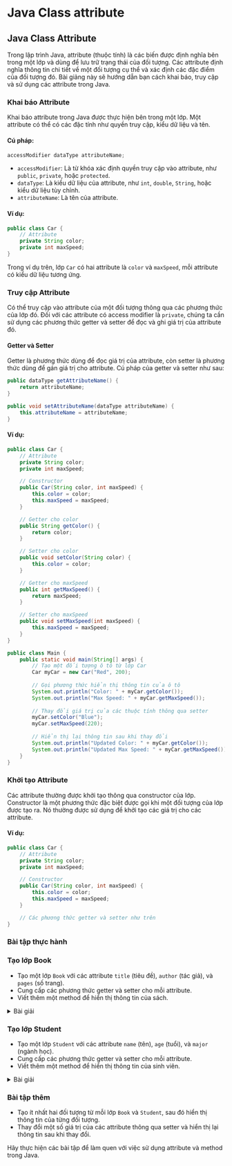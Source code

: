 # Java Class attribute

## Java Class Attribute

Trong lập trình Java, attribute (thuộc tính) là các biến được định nghĩa bên trong một lớp và dùng để lưu trữ trạng thái của đối tượng. Các attribute định nghĩa thông tin chi tiết về một đối tượng cụ thể và xác định các đặc điểm của đối tượng đó. Bài giảng này sẽ hướng dẫn bạn cách khai báo, truy cập và sử dụng các attribute trong Java.

### Khai báo Attribute

Khai báo attribute trong Java được thực hiện bên trong một lớp. Một attribute có thể có các đặc tính như quyền truy cập, kiểu dữ liệu và tên.

#### Cú pháp:

```java
accessModifier dataType attributeName;
```

* `accessModifier`: Là từ khóa xác định quyền truy cập vào attribute, như `public`, `private`, hoặc `protected`.
* `dataType`: Là kiểu dữ liệu của attribute, như `int`, `double`, `String`, hoặc kiểu dữ liệu tùy chỉnh.
* `attributeName`: Là tên của attribute.

#### Ví dụ:

```java
public class Car {
    // Attribute
    private String color;
    private int maxSpeed;
}
```

Trong ví dụ trên, lớp `Car` có hai attribute là `color` và `maxSpeed`, mỗi attribute có kiểu dữ liệu tương ứng.

### Truy cập Attribute

Có thể truy cập vào attribute của một đối tượng thông qua các phương thức của lớp đó. Đối với các attribute có access modifier là `private`, chúng ta cần sử dụng các phương thức getter và setter để đọc và ghi giá trị của attribute đó.

#### Getter và Setter

Getter là phương thức dùng để đọc giá trị của attribute, còn setter là phương thức dùng để gán giá trị cho attribute. Cú pháp của getter và setter như sau:

```java
public dataType getAttributeName() {
    return attributeName;
}

public void setAttributeName(dataType attributeName) {
    this.attributeName = attributeName;
}
```

#### Ví dụ:

```java
public class Car {
    // Attribute
    private String color;
    private int maxSpeed;

    // Constructor
    public Car(String color, int maxSpeed) {
        this.color = color;
        this.maxSpeed = maxSpeed;
    }

    // Getter cho color
    public String getColor() {
        return color;
    }

    // Setter cho color
    public void setColor(String color) {
        this.color = color;
    }

    // Getter cho maxSpeed
    public int getMaxSpeed() {
        return maxSpeed;
    }

    // Setter cho maxSpeed
    public void setMaxSpeed(int maxSpeed) {
        this.maxSpeed = maxSpeed;
    }
}

public class Main {
    public static void main(String[] args) {
        // Tạo một đối tượng ô tô từ lớp Car
        Car myCar = new Car("Red", 200);
        
        // Gọi phương thức hiển thị thông tin của ô tô
        System.out.println("Color: " + myCar.getColor());
        System.out.println("Max Speed: " + myCar.getMaxSpeed());
        
        // Thay đổi giá trị của các thuộc tính thông qua setter
        myCar.setColor("Blue");
        myCar.setMaxSpeed(220);
        
        // Hiển thị lại thông tin sau khi thay đổi
        System.out.println("Updated Color: " + myCar.getColor());
        System.out.println("Updated Max Speed: " + myCar.getMaxSpeed());
    }
}
```

### Khởi tạo Attribute

Các attribute thường được khởi tạo thông qua constructor của lớp. Constructor là một phương thức đặc biệt được gọi khi một đối tượng của lớp được tạo ra. Nó thường được sử dụng để khởi tạo các giá trị cho các attribute.

#### Ví dụ:

```java
public class Car {
    // Attribute
    private String color;
    private int maxSpeed;

    // Constructor
    public Car(String color, int maxSpeed) {
        this.color = color;
        this.maxSpeed = maxSpeed;
    }

    // Các phương thức getter và setter như trên
}
```

### Bài tập thực hành

### **Tạo lớp Book**

* Tạo một lớp `Book` với các attribute `title` (tiêu đề), `author` (tác giả), và `pages` (số trang).
* Cung cấp các phương thức getter và setter cho mỗi attribute.
* Viết thêm một method để hiển thị thông tin của sách.

<details>

<summary>Bài giải</summary>

```java
public class Book {
    private String title;
    private String author;
    private int pages;

    public Book(String title, String author, int pages) {
        this.title = title;
        this.author = author;
        this.pages = pages;
    }

    public String getTitle() {
        return title;
    }

    public void setTitle(String title) {
        this.title = title;
    }

    public String getAuthor() {
        return author;
    }

    public void setAuthor(String author) {
        this.author = author;
    }

    public int getPages() {
        return pages;
    }

    public void setPages(int pages) {
        this.pages = pages;
    }

    public void displayInfo() {
        System.out.println("Title: " + title);
        System.out.println("Author: " + author);
        System.out.println("Pages: " + pages);
    }
}

public class Main {
    public static void main(String[] args) {
        Book myBook = new Book("1984", "George Orwell", 328);
        myBook.displayInfo();

        myBook.setTitle("Animal Farm");
        myBook.setAuthor("George Orwell");
        myBook.setPages(112);
        myBook.displayInfo();
    }
}
```



</details>

### **Tạo lớp Student**

* Tạo một lớp `Student` với các attribute `name` (tên), `age` (tuổi), và `major` (ngành học).
* Cung cấp các phương thức getter và setter cho mỗi attribute.
* Viết thêm một method để hiển thị thông tin của sinh viên.

<details>

<summary>Bài giải</summary>

```java
public class Student {
    private String name;
    private int age;
    private String major;

    public Student(String name, int age, String major) {
        this.name = name;
        this.age = age;
        this.major = major;
    }

    public String getName() {
        return name;
    }

    public void setName(String name) {
        this.name = name;
    }

    public int getAge() {
        return age;
    }

    public void setAge(int age) {
        this.age = age;
    }

    public String getMajor() {
        return major;
    }

    public void setMajor(String major) {
        this.major = major;
    }

    public void displayInfo() {
        System.out.println("Name: " + name);
        System.out.println("Age: " + age);
        System.out.println("Major: " + major);
    }
}

public class Main {
    public static void main(String[] args) {
        Student student1 = new Student("Alice", 20, "Computer Science");
        Student student2 = new Student("Bob", 22, "Mechanical Engineering");
        
        student1.displayInfo();
        student2.displayInfo();
    }
}
```



</details>

### **Bài tập thêm**

* Tạo ít nhất hai đối tượng từ mỗi lớp `Book` và `Student`, sau đó hiển thị thông tin của từng đối tượng.
* Thay đổi một số giá trị của các attribute thông qua setter và hiển thị lại thông tin sau khi thay đổi.

Hãy thực hiện các bài tập để làm quen với việc sử dụng attribute và method trong Java.

